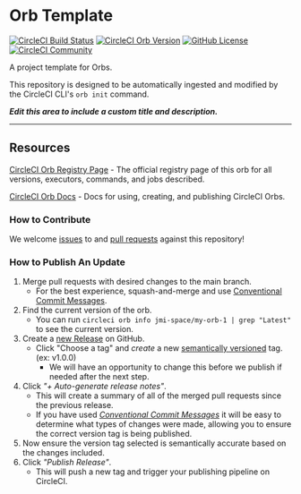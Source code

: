 # Orb Template


[![CircleCI Build Status](https://circleci.com/gh/jenny-miggin/my-orb-1.svg?style=shield "CircleCI Build Status")](https://circleci.com/gh/jenny-miggin/my-orb-1) [![CircleCI Orb Version](https://badges.circleci.com/orbs/jmi-space/my-orb-1.svg)](https://circleci.com/orbs/registry/orb/jmi-space/my-orb-1) [![GitHub License](https://img.shields.io/badge/license-MIT-lightgrey.svg)](https://raw.githubusercontent.com/jenny-miggin/my-orb-1/master/LICENSE) [![CircleCI Community](https://img.shields.io/badge/community-CircleCI%20Discuss-343434.svg)](https://discuss.circleci.com/c/ecosystem/orbs)



A project template for Orbs.

This repository is designed to be automatically ingested and modified by the CircleCI CLI's `orb init` command.

_**Edit this area to include a custom title and description.**_

---

## Resources

[CircleCI Orb Registry Page](https://circleci.com/orbs/registry/orb/jmi-space/my-orb-1) - The official registry page of this orb for all versions, executors, commands, and jobs described.

[CircleCI Orb Docs](https://circleci.com/docs/2.0/orb-intro/#section=configuration) - Docs for using, creating, and publishing CircleCI Orbs.

### How to Contribute

We welcome [issues](https://github.com/jenny-miggin/my-orb-1/issues) to and [pull requests](https://github.com/jenny-miggin/my-orb-1/pulls) against this repository!

### How to Publish An Update
1. Merge pull requests with desired changes to the main branch.
    - For the best experience, squash-and-merge and use [Conventional Commit Messages](https://conventionalcommits.org/).
2. Find the current version of the orb.
    - You can run `circleci orb info jmi-space/my-orb-1 | grep "Latest"` to see the current version.
3. Create a [new Release](https://github.com/jenny-miggin/my-orb-1/releases/new) on GitHub.
    - Click "Choose a tag" and _create_ a new [semantically versioned](http://semver.org/) tag. (ex: v1.0.0)
      - We will have an opportunity to change this before we publish if needed after the next step.
4.  Click _"+ Auto-generate release notes"_.
    - This will create a summary of all of the merged pull requests since the previous release.
    - If you have used _[Conventional Commit Messages](https://conventionalcommits.org/)_ it will be easy to determine what types of changes were made, allowing you to ensure the correct version tag is being published.
5. Now ensure the version tag selected is semantically accurate based on the changes included.
6. Click _"Publish Release"_.
    - This will push a new tag and trigger your publishing pipeline on CircleCI.